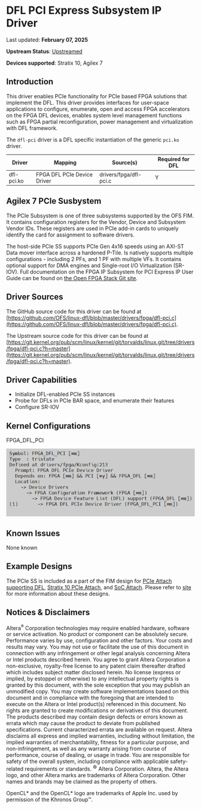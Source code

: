 # **DFL PCI Express Subsystem IP Driver**

Last updated: **February 07, 2025** 

**Upstream Status**: [Upstreamed](https://git.kernel.org/pub/scm/linux/kernel/git/torvalds/linux.git/tree/drivers/fpga/dfl-pci.c?h=master)

**Devices supported**: Stratix 10, Agilex 7

## **Introduction**

This driver enables PCIe functionality for PCIe based FPGA solutions that implement the DFL. This driver provides interfaces for user-space applications to configure, enumerate, open and access FPGA accelerators on the FPGA DFL devices, enables system level management functions such as FPGA partial reconfiguration, power management and virtualization with DFL framework.

The `dfl-pci` driver is a DFL specific instantiation of the generic `pci.ko` driver.

|Driver|Mapping|Source(s)|Required for DFL|
|---|---|---|---|
|dfl-pci.ko|FPGA DFL PCIe Device Driver|drivers/fpga/dfl-pci.c|Y|

## **Agilex 7 PCIe Susbystem**

The PCIe Subsystem is one of three subsystems supported by the OFS FIM. It contains configuration registers for the Vendor, Device and Subsystem Vendor IDs. These registers are used in PCIe add-in cards to uniquely identify the card for assignment to software drivers.

The host-side PCIe SS supports PCIe Gen 4x16 speeds using an AXI-ST Data mover interface across a hardened P-Tile. Is natively supports multiple configurations - including 2 PFs, and 1 PF with multiple VFs. It contains optional support for DMA engines and Single-root I/O Virtualization (SR-IOV). Full documentation on the FPGA IP Subsystem for PCI Express IP User Guide can be found on [the Open FPGA Stack Git site](https://ofs.github.io/ofs-2023.3-2/hw/common/user_guides/ug_qs_pcie_ss.pdf).

## **Driver Sources**

The GitHub source code for this driver can be found at [https://github.com/OFS/linux-dfl/blob/master/drivers/fpga/dfl-pci.c](https://github.com/OFS/linux-dfl/blob/master/drivers/fpga/dfl-pci.c).

The Upstream source code for this driver can be found at [https://git.kernel.org/pub/scm/linux/kernel/git/torvalds/linux.git/tree/drivers/fpga/dfl-pci.c?h=master](https://git.kernel.org/pub/scm/linux/kernel/git/torvalds/linux.git/tree/drivers/fpga/dfl-pci.c?h=master).

## **Driver Capabilities**

* Initialize DFL-enabled PCIe SS instances
* Probe for DFLs in PCIe BAR space, and enumerate their features
* Configure SR-IOV

## **Kernel Configurations**
 
FPGA_DFL_PCI

![](./images/dfl_pci_menuconfig.PNG)

## **Known Issues**

None known

## **Example Designs**

The PCIe SS is included as a part of the FIM design for [PCIe Attach supporting DFL](https://github.com/OFS/ofs-agx7-pcie-attach), [Stratix 10 PCIe Attach](https://github.com/OFS/ofs-d5005.git), and [SoC Attach](https://github.com/OFS/ofs-f2000x-pl). Please refer to [site](https://ofs.github.io/) for more information about these designs.

## Notices & Disclaimers

Altera<sup>&reg;</sup> Corporation technologies may require enabled hardware, software or service activation.
No product or component can be absolutely secure. 
Performance varies by use, configuration and other factors.
Your costs and results may vary. 
You may not use or facilitate the use of this document in connection with any infringement or other legal analysis concerning Altera or Intel products described herein. You agree to grant Altera Corporation a non-exclusive, royalty-free license to any patent claim thereafter drafted which includes subject matter disclosed herein.
No license (express or implied, by estoppel or otherwise) to any intellectual property rights is granted by this document, with the sole exception that you may publish an unmodified copy. You may create software implementations based on this document and in compliance with the foregoing that are intended to execute on the Altera or Intel product(s) referenced in this document. No rights are granted to create modifications or derivatives of this document.
The products described may contain design defects or errors known as errata which may cause the product to deviate from published specifications.  Current characterized errata are available on request.
Altera disclaims all express and implied warranties, including without limitation, the implied warranties of merchantability, fitness for a particular purpose, and non-infringement, as well as any warranty arising from course of performance, course of dealing, or usage in trade.
You are responsible for safety of the overall system, including compliance with applicable safety-related requirements or standards. 
<sup>&copy;</sup> Altera Corporation.  Altera, the Altera logo, and other Altera marks are trademarks of Altera Corporation.  Other names and brands may be claimed as the property of others. 

OpenCL* and the OpenCL* logo are trademarks of Apple Inc. used by permission of the Khronos Group™. 